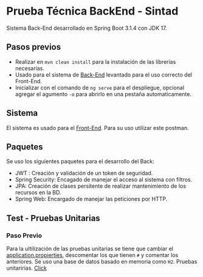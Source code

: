 # Prueba Técnica BackEnd - Sintad

Sistema Back-End desarrollado en Spring Boot 3.1.4 con JDK 17.

## Pasos previos
- Realizar en `mvn clean install` para la instalación de las librerías necesarias.
- Usado para el sistema de [Back-End](https://github.com/Enzoest26/prueba-tecnica-backend-sintad) levantado para el uso correcto del Front-End.
- Inicializar con el comando de `ng serve` para el despliegue, opcional agregar el agumento `-o` para abrirlo en una pestaña automaticamente.

## Sistema
El sistema es usado para el [Front-End](https://github.com/Enzoest26/prueba-tecnica-frontend-sintad). Para su uso utilizar este postman.

## Paquetes
Se uso los siguientes paquetes para el desarrollo del Back:
- JWT : Creación y validación de un token de seguridad.
- Spring Security: Encagado de manejar el acceso al sistema con filtros.
- JPA: Creación de clases persitente de realizar mantenimiento de los recursos en la BD.
- Spring Web: Encargado de manejar las peticiones por HTTP.

## Test - Pruebas Unitarias
### Paso Previo
Para la ultilización de las pruebas unitarias se tiene que cambiar el [application.propierties](https://github.com/Enzoest26/prueba-tecnica-backend-sintad/blob/main/src/main/resources/application.properties), descomentar los que tienen `#` y comentar los anteriores. Se uso una base de datos basado en memoria como `H2`.
Pruebas unitaririas. [Click](https://github.com/Enzoest26/prueba-tecnica-backend-sintad/tree/main/src/test/java/com/tecnica/prueba)
